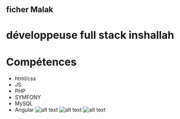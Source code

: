 ## ficher Malak
# développeuse full stack inshallah
# Compétences
- html/css
- JS
- PHP
- SYMFONY
- MySQL
- Angular
![alt text](img1.jpg)
![alt text](img2.webp)
![alt text](img3.webp)